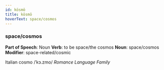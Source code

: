 ```yaml
---
id: kösmö
title: kösmö
hoverText: space/cosmos
---
```


### space/cosmos

**Part of Speech**: Noun
**Verb**: to be space/the cosmos
**Noun**: space/cosmos
**Modifier**: space-related/cosmic

Italian cosmo /ˈkɔ.zmo/
*Romance Language Family*